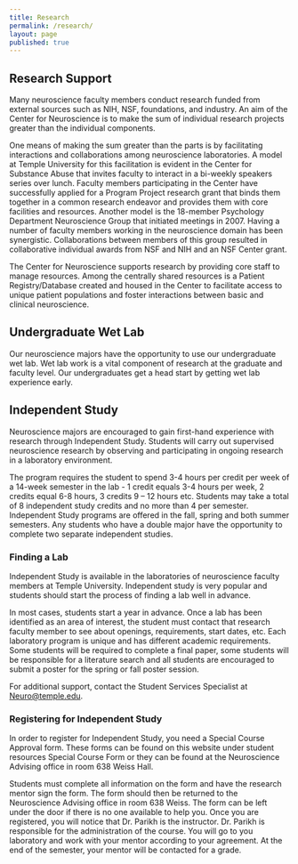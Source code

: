```yaml
---
title: Research
permalink: /research/
layout: page
published: true
---
```


## Research Support

Many neuroscience faculty members conduct research funded from external sources such as NIH, NSF, foundations, and industry. An aim of the Center for Neuroscience is to make the sum of individual research projects greater than the individual components.

One means of making the sum greater than the parts is by facilitating interactions and collaborations among neuroscience laboratories. A model at Temple University for this facilitation is evident in the Center for Substance Abuse that invites faculty to interact in a bi-weekly speakers series over lunch. Faculty members participating in the Center have successfully applied for a Program Project research grant that binds them together in a common research endeavor and provides them with core facilities and resources. Another model is the 18-member Psychology Department Neuroscience Group that initiated meetings in 2007. Having a number of faculty members working in the neuroscience domain has been synergistic. Collaborations between members of this group resulted in collaborative individual awards from NSF and NIH and an NSF Center grant.

The Center for Neuroscience supports research by providing core staff to manage resources. Among the centrally shared resources is a Patient Registry/Database created and housed in the Center to facilitate access to unique patient populations and foster interactions between basic and clinical neuroscience.

## Undergraduate Wet Lab

Our neuroscience majors have the opportunity to use our undergraduate wet lab. Wet lab work is a vital component of research at the graduate and faculty level. Our undergraduates get a head start by getting wet lab experience early.

## Independent Study

Neuroscience majors are encouraged to gain first-hand experience with research through Independent Study. Students will carry out supervised neuroscience research by observing and participating in ongoing research in a laboratory environment.

The program requires the student to spend 3-4 hours per credit per week of a 14-week semester in the lab - 1 credit equals 3-4 hours per week, 2 credits equal 6-8 hours, 3 credits 9 – 12 hours etc. Students may take a total of 8 independent study credits and no more than 4 per semester. Independent Study programs are offered in the fall, spring and both summer semesters. Any students who have a double major have the opportunity to complete two separate independent studies.

### Finding a Lab

Independent Study is available in the laboratories of neuroscience faculty members at Temple University. Independent study is very popular and students should start the process of finding a lab well in advance.

In most cases, students start a year in advance. Once a lab has been identified as an area of interest, the student must contact that research faculty member to see about openings, requirements, start dates, etc.  Each laboratory program is unique and has different academic requirements. Some students will be required to complete a final paper, some students will be responsible for a literature search and all students are encouraged to submit a poster for the spring or fall poster session.

For additional support, contact the Student Services Specialist at [Neuro@temple.edu](mailto:Neuro@temple.edu).

### Registering for Independent Study

In order to register for Independent Study, you need a Special Course Approval form. These forms can be found on this website under student resources Special Course Form or they can be found at the Neuroscience Advising office in room 638 Weiss Hall.

Students must complete all information on the form and have the research mentor sign the form. The form should then be returned to the Neuroscience Advising office in room 638 Weiss. The form can be left under the door if there is no one available to help you. Once you are registered, you will notice that Dr. Parikh is the instructor. Dr. Parikh is responsible for the administration of the course. You will go to you laboratory and work with your mentor according to your agreement. At the end of the semester, your mentor will be contacted for a grade.
